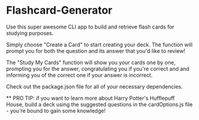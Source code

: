 # Flashcard-Generator

Use this super awesome CLI app to build and retrieve flash cards for studying purposes.

Simply choose "Create a Card" to start creating your deck. The function will prompt you for both the question and its answer that you'd like to review!  

The "Study My Cards" function will show you your cards one by one, prompting you for the answer, congratulating you if you're correct and and informing you of the correct one if your answer is incorrect. 

Check out the package.json file for all of your necessary dependencies.

** PRO TIP: if you want to learn more about Harry Potter's Hufflepuff House, build a deck using the suggested questions in the cardOptions.js file - you're bound to gain some knowledge!